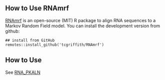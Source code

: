 

## How to Use RNAmrf

[RNAmrf](https://github.com/tcgriffith/RNAmrf/) is an open-source (MIT) R package to align RNA sequences to a Markov Random Field model. You can install the development version from github:

```
## install from GitHub
remotes::install_github('tcgriffith/RNAmrf')
```

## How to Use

See [RNA_PKALN](https://github.com/tcgriffith/RNA_PKALN)